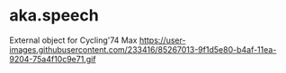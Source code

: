 # aka.speech
 External object for Cycling'74 Max
https://user-images.githubusercontent.com/233416/85267013-9f1d5e80-b4af-11ea-9204-75a4f10c9e71.gif
